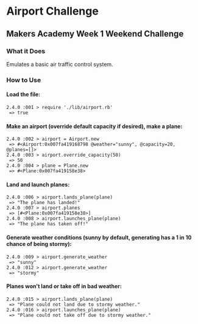 # Airport Challenge
## Makers Academy Week 1 Weekend Challenge

### What it Does
Emulates a basic air traffic control system.

### How to Use

#### Load the file:
```
2.4.0 :001 > require './lib/airport.rb'
 => true
```
#### Make an airport (override default capacity if desired), make a plane:
```
2.4.0 :002 > airport = Airport.new
 => #<Airport:0x007fa419168798 @weather="sunny", @capacity=20, @planes=[]>
2.4.0 :003 > airport.override_capacity(50)
 => 50
2.4.0 :004 > plane = Plane.new
 => #<Plane:0x007fa419158e38>
```
#### Land and launch planes:
```
2.4.0 :006 > airport.lands_plane(plane)
 => "The plane has landed!"
2.4.0 :007 > airport.planes
 => [#<Plane:0x007fa419158e38>]
2.4.0 :008 > airport.launches_plane(plane)
 => "The plane has taken off!"   
```
#### Generate weather conditions (sunny by default, generating has a 1 in 10 chance of being stormy):
```
2.4.0 :009 > airport.generate_weather
 => "sunny"
2.4.0 :012 > airport.generate_weather
 => "stormy"
```
#### Planes won't land or take off in bad weather:
```
2.4.0 :015 > airport.lands_plane(plane)
 => "Plane could not land due to stormy weather."
2.4.0 :016 > airport.launches_plane(plane)
 => "Plane could not take off due to stormy weather."
```
